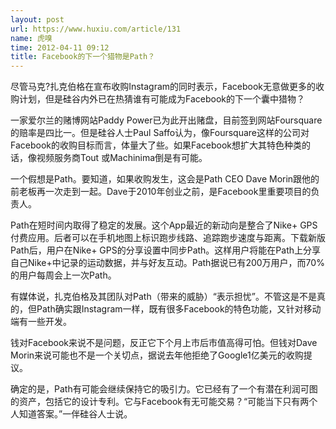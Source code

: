 ```yaml
---
layout: post
url: https://www.huxiu.com/article/131
name: 虎嗅
time: 2012-04-11 09:12
title: Facebook的下一个猎物是Path？
---
```

尽管马克?扎克伯格在宣布收购Instagram的同时表示，Facebook无意做更多的收购计划，但是硅谷内外已在热猜谁有可能成为Facebook的下一个囊中猎物？

一家爱尔兰的赌博网站Paddy Power已为此开出赌盘，目前签到网站Foursquare的赔率是四比一。但是硅谷人士Paul Saffo认为，像Foursquare这样的公司对Facebook的收购目标而言，体量大了些。如果Facebook想扩大其特色种类的话，像视频服务商Tout 或Machinima倒是有可能。

一个假想是Path。要知道，如果收购发生，这会是Path CEO Dave Morin跟他的前老板再一次走到一起。Dave于2010年创业之前，是Facebook里重要项目的负责人。

Path在短时间内取得了稳定的发展。这个App最近的新动向是整合了Nike+ GPS付费应用。后者可以在手机地图上标识跑步线路、追踪跑步速度与距离。下载新版Path后，用户在Nike+ GPS的分享设置中同步Path。这样用户将能在Path上分享自己Nike+中记录的运动数据，并与好友互动。Path据说已有200万用户，而70%的用户每周会上一次Path。

有媒体说，扎克伯格及其团队对Path（带来的威胁）“表示担忧”。不管这是不是真的，但Path确实跟Instagram一样，既有很多Facebook的特色功能，又针对移动端有一些开发。

钱对Facebook来说不是问题，反正它下个月上市后市值高得可怕。但钱对Dave Morin来说可能也不是一个关切点，据说去年他拒绝了Google1亿美元的收购提议。

确定的是，Path有可能会继续保持它的吸引力。它已经有了一个有潜在利润可图的资产，包括它的设计专利。它与Facebook有无可能交易？“可能当下只有两个人知道答案。”一伴硅谷人士说。

